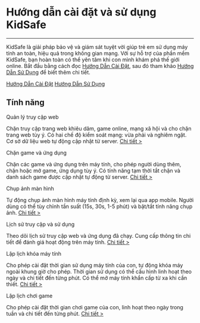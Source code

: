 # Hướng dẫn cài đặt và sử dụng KidSafe

---

<p>
  KidSafe là giải pháp bảo vệ và giám sát tuyệt vời giúp trẻ em sử dụng máy tính an toàn, hiệu quả trong không gian mạng. Với sự hỗ trợ của phần mềm KidSafe, bạn hoàn toàn có thể yên tâm khi con mình khám phá thế giới online. Bắt đầu bằng cách đọc 
  <a href="install-guide/" class="link-primary">Hướng Dẫn Cài Đặt</a>, sau đó tham khảo 
  <a href="usage-guide/" class="link-primary">Hướng Dẫn Sử Dụng</a> để biết thêm chi tiết.
</p>

<div class="center-text">
  <a href="install-guide/" class="btn btn--full" role="button">Hướng Dẫn Cài Đặt</a>
  <a href="usage-guide/" class="btn btn--full" role="button">Hướng Dẫn Sử Dụng</a>
</div>

<div class="container center-text margin-bottom-md">  
  <h2 class="heading-secondary">Tính năng</h2>
</div>

<div class="container grid grid--2-cols margin-bottom-md">
  <div class="meal">
    <div class="meal-header">
      <p class="meal-title">Quản lý truy cập web</p>
    </div>
    <div class="meal-content">
      <span>
      Chặn truy cập trang web khiêu dâm, game online, mạng xã hội và cho chặn trang web tùy ý. Có hai chế độ kiểm soát mạng: vừa phải và nghiêm ngặt. Cơ sở dữ liệu web tự động cập nhật từ server.
      <!-- -   Chặn truy cập các trang web khiêu dâm, game online, mạng xã hội,…<br>
      -   Chặn/mở các trang web theo nhóm; các nhóm có sẵn: khiêu dâm, game online, mạng xã hội,...<br>
      -   Chặn/mở trang web bất kỳ do người dùng tự thêm vào.<br>
      -   Hỗ trợ hai chế độ kiểm soát mạng: vừa phải và nghiêm ngặt.<br>
      -   Cơ sở dữ liệu web được cập nhật tự động từ server về.<br> -->
      </span>
      <a href="/docs/usage-guide/web-control/">Chi tiết ></a>
    </div>
  </div>
  <div class="meal">
    <div class="meal-header">
      <p class="meal-title">Chặn game và ứng dụng</p>
    </div>
    <div class="meal-content">
      <span>
      <!-- -   Chặn các game hoặc ứng dụng cài trên máy tính.<br>
      -   Chặn/mở game hoặc ứng dụng bất kỳ do người dùng tự thêm vào.<br>
      -   Có thể tạm thời tắt tính năng chặn game hoặc ứng dụng.<br>
      -   Danh sách game được cập nhật tự động từ server.<br> -->
      Chặn các game và ứng dụng trên máy tính, cho phép người dùng thêm, chặn hoặc mở game, ứng dụng tùy ý. Có tính năng tạm thời tắt chặn và danh sách game được cập nhật tự động từ server.
      </span>
      <a href="/docs/usage-guide/game-blocking/">Chi tiết ></a>
    </div>
  </div>
  <div class="meal">
    <div class="meal-header">
      <p class="meal-title">Chụp ảnh màn hình</p>
    </div>
    <div class="meal-content">
      <span>
      Tự động chụp ảnh màn hình máy tính định kỳ, xem lại qua app mobile. Người dùng có thể tùy chỉnh tần suất (15s, 30s, 1-5 phút) và bật/tắt tính năng chụp ảnh.
      <!-- -   Tự động chụp ảnh màn hình máy tính định kỳ và xem lại qua app mobile.<br>
      -   Tùy chỉnh linh hoạt tần xuất chụp ảnh: 15s, 30s, 1 phút, 2 phút, 5 phút, 30 phút.<br>
      -   Tuỳ chỉnh bật/tắt chụp ảnh màn hình.<br>
      -   Chỉ khi nào xem ảnh thì ảnh mới được load lên điện thoại do đó không tốn dung lượng điện thoại để lưu ảnh.<br>
      -   Tuỳ chỉnh thời gian lưu ảnh trên máy tính (sau thời gian này ảnh được xoá tự động).<br> -->
      </span>
      <a href="/docs/usage-guide/screenshot/">Chi tiết ></a>
    </div>
  </div>
  <div class="meal">
    <div class="meal-header">
      <p class="meal-title">Lịch sử truy cập và sử dụng</p>
    </div>
    <div class="meal-content">
      <span>Theo dõi lịch sử truy cập web và ứng dụng đã chạy. Cung cấp thông tin chi tiết để đánh giá hoạt động trên máy tính.</span>
      <a href="/docs/usage-guide/usage-history/">Chi tiết ></a>
    </div>
  </div>
  <div class="meal">
    <div class="meal-header">
      <p class="meal-title">Lập lịch khóa máy tính</p>
    </div>
    <div class="meal-content">
      <span>
      Cho phép cài đặt thời gian sử dụng máy tính của con, tự động khóa máy ngoài khung giờ cho phép. Thời gian sử dụng có thể cấu hình linh hoạt theo ngày và chi tiết đến từng phút. Có thể mở máy tính khẩn cấp từ xa khi cần thiết.
        <!-- - Cài đặt thời gian con được sử dụng máy tính. Tự động khóa máy tính ngoài thời gian được phép.<br>
        - Thời gian sử dụng máy được cấu hình linh hoạt theo ngày trong tuần.<br>
        - Cấu hình các khoảng thời gian sử dụng máy chi tiết đến từng phút. Ví dụ cho dùng máy tính từ 7:45 đến 11:30.<br>
        - Có thể mở máy tính khẩn cấp từ xa khi con cần dùng máy trong khung giờ bị khóa. -->
      </span>
      <a href="/docs/usage-guide/schedule-pc/">Chi tiết ></a>
    </div>
  </div>
  <div class="meal">
    <div class="meal-header">
      <p class="meal-title">Lập lịch chơi game</p>
    </div>
    <div class="meal-content">
      <span>
      Cho phép cài đặt thời gian chơi game của con, linh hoạt theo ngày trong tuần và chi tiết đến từng phút.
      <!-- -   Cài đặt thời gian con được chơi game.<br>
      -   Thời gian chơi game được cấu hình linh hoạt theo ngày trong tuần.<br>
      -   Cấu hình các khoảng thời gian chơi game chi tiết đến từng phút.<br> -->
      </span>
      <a href="/docs/usage-guide/schedule-game/">Chi tiết ></a>
    </div>
  </div>  
</div>
